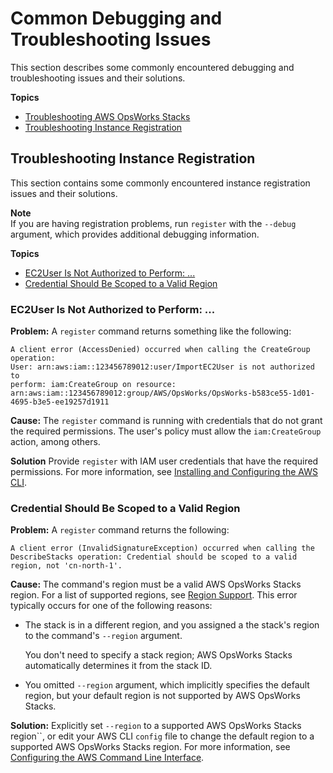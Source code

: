 # Common Debugging and Troubleshooting Issues<a name="common-issues"></a>

This section describes some commonly encountered debugging and troubleshooting issues and their solutions\.

**Topics**
+ [Troubleshooting AWS OpsWorks Stacks](common-issues-troubleshoot.md)
+ [Troubleshooting Instance Registration](#common-issues-instance-registration)

## Troubleshooting Instance Registration<a name="common-issues-instance-registration"></a>

This section contains some commonly encountered instance registration issues and their solutions\.

**Note**  
If you are having registration problems, run `register` with the `--debug` argument, which provides additional debugging information\.

**Topics**
+ [EC2User Is Not Authorized to Perform: \.\.\.](#common-issues-instance-registration-ec2user)
+ [Credential Should Be Scoped to a Valid Region](#common-issues-instance-registration-valid-region)

### EC2User Is Not Authorized to Perform: \.\.\.<a name="common-issues-instance-registration-ec2user"></a>

**Problem:** A `register` command returns something like the following:

```
A client error (AccessDenied) occurred when calling the CreateGroup operation: 
User: arn:aws:iam::123456789012:user/ImportEC2User is not authorized to
perform: iam:CreateGroup on resource: 
arn:aws:iam::123456789012:group/AWS/OpsWorks/OpsWorks-b583ce55-1d01-4695-b3e5-ee19257d1911
```

**Cause:** The `register` command is running with credentials that do not grant the required permissions\. The user's policy must allow the `iam:CreateGroup` action, among others\.

**Solution** Provide `register` with IAM user credentials that have the required permissions\. For more information, see [Installing and Configuring the AWS CLI](registered-instances-register-registering-cli.md)\.

### Credential Should Be Scoped to a Valid Region<a name="common-issues-instance-registration-valid-region"></a>

**Problem:** A `register` command returns the following:

```
A client error (InvalidSignatureException) occurred when calling the
DescribeStacks operation: Credential should be scoped to a valid region, not 'cn-north-1'.
```

**Cause:** The command's region must be a valid AWS OpsWorks Stacks region\. For a list of supported regions, see [Region Support](gettingstarted_intro.md#gettingstarted-intro-region)\. This error typically occurs for one of the following reasons:
+ The stack is in a different region, and you assigned a the stack's region to the command's `--region` argument\.

  You don't need to specify a stack region; AWS OpsWorks Stacks automatically determines it from the stack ID\.
+ You omitted `--region` argument, which implicitly specifies the default region, but your default region is not supported by AWS OpsWorks Stacks\.

**Solution:** Explicitly set `--region` to a supported AWS OpsWorks Stacks region``, or edit your AWS CLI `config` file to change the default region to a supported AWS OpsWorks Stacks region\. For more information, see [Configuring the AWS Command Line Interface](http://docs.aws.amazon.com/cli/latest/userguide/cli-chap-getting-started.html)\.